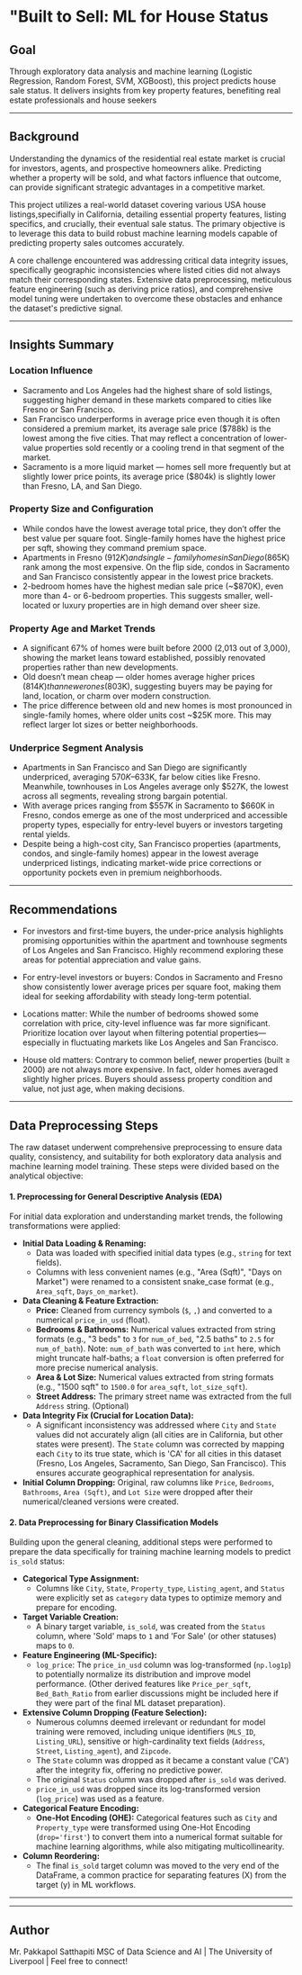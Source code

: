 # "Built to Sell: ML for House Status

## Goal
Through exploratory data analysis and machine learning (Logistic Regression, Random Forest, SVM, XGBoost), this project predicts house sale status. It delivers insights from key property features, benefiting real estate professionals and house seekers

---

## Background
Understanding the dynamics of the residential real estate market is crucial for investors, agents, and prospective homeowners alike. Predicting whether a property will be sold, and what factors influence that outcome, can provide significant strategic advantages in a competitive market.

This project utilizes a real-world dataset covering various USA house listings,specifially in California, detailing essential property features, listing specifics, and crucially, their eventual sale status. The primary objective is to leverage this data to build robust machine learning models capable of predicting property sales outcomes accurately.

A core challenge encountered was addressing critical data integrity issues, specifically geographic inconsistencies where listed cities did not always match their corresponding states. Extensive data preprocessing, meticulous feature engineering (such as deriving price ratios), and comprehensive model tuning were undertaken to overcome these obstacles and enhance the dataset's predictive signal.

---

## Insights Summary

### Location Influence
- Sacramento and Los Angeles had the highest share of sold listings, suggesting higher demand in these markets compared to cities like Fresno or San Francisco.
- San Francisco underperforms in average price even though it is often considered a premium market, its average sale price ($788k) is the lowest among the five cities. That may reflect a concentration of lower-value properties sold recently or a cooling trend in that segment of the market.
- Sacramento is a more liquid market — homes sell more frequently but at slightly lower price points, its average price ($804k) is slightly lower than Fresno, LA, and San Diego.

### Property Size and Configuration
- While condos have the lowest average total price, they don’t offer the best value per square foot. Single-family homes have the highest price per sqft, showing they command premium space.
- Apartments in Fresno ($912K) and single-family homes in San Diego ($865K) rank among the most expensive. On the flip side, condos in Sacramento and San Francisco consistently appear in the lowest price brackets.
- 2-bedroom homes have the highest median sale price (~$870K), even more than 4- or 6-bedroom properties. This suggests smaller, well-located or luxury properties are in high demand over sheer size.

### Property Age and Market Trends
- A significant 67% of homes were built before 2000 (2,013 out of 3,000), showing the market leans toward established, possibly renovated properties rather than new developments.
- Old doesn’t mean cheap — older homes average higher prices ($814K) than newer ones ($803K), suggesting buyers may be paying for land, location, or charm over modern construction.
- The price difference between old and new homes is most pronounced in single-family homes, where older units cost ~$25K more. This may reflect larger lot sizes or better neighborhoods.

### Underprice Segment Analysis
- Apartments in San Francisco and San Diego are significantly underpriced, averaging $570K–$633K, far below cities like Fresno. Meanwhile, townhouses in Los Angeles average only $527K, the lowest across all segments, revealing strong bargain potential.
- With average prices ranging from $557K in Sacramento to $660K in Fresno, condos emerge as one of the most underpriced and accessible property types, especially for entry-level buyers or investors targeting rental yields.
- Despite being a high-cost city, San Francisco properties (apartments, condos, and single-family homes) appear in the lowest average underpriced listings, indicating market-wide price corrections or opportunity pockets even in premium neighborhoods.

---

## Recommendations
- For investors and first-time buyers, the under-price analysis highlights promising opportunities within the apartment and townhouse segments of Los Angeles and San Francisco. Highly recommend exploring these areas for potential appreciation and value gains.
- For entry-level investors or buyers: Condos in Sacramento and Fresno show consistently lower average prices per square foot, making them ideal for seeking affordability with steady long-term potential.

- Locations matter: While the number of bedrooms showed some correlation with price, city-level influence was far more significant. Prioritize location over layout when filtering potential properties—especially in fluctuating markets like Los Angeles and San Francisco.
- House old matters: Contrary to common belief, newer properties (built ≥ 2000) are not always more expensive. In fact, older homes averaged slightly higher prices. Buyers should assess property condition and value, not just age, when making decisions.

---

## Data Preprocessing Steps

The raw dataset underwent comprehensive preprocessing to ensure data quality, consistency, and suitability for both exploratory data analysis and machine learning model training. These steps were divided based on the analytical objective:

#### 1. Preprocessing for General Descriptive Analysis (EDA)

For initial data exploration and understanding market trends, the following transformations were applied:

* **Initial Data Loading & Renaming:**
    * Data was loaded with specified initial data types (e.g., `string` for text fields).
    * Columns with less convenient names (e.g., "Area (Sqft)", "Days on Market") were renamed to a consistent snake_case format (e.g., `Area_sqft`, `Days_on_market`).
* **Data Cleaning & Feature Extraction:**
    * **Price:** Cleaned from currency symbols (`$`, `,`) and converted to a numerical `price_in_usd` (float).
    * **Bedrooms & Bathrooms:** Numerical values extracted from string formats (e.g., "3 beds" to `3` for `num_of_bed`, "2.5 baths" to `2.5` for `num_of_bath`). Note: `num_of_bath` was converted to `int` here, which might truncate half-baths; a `float` conversion is often preferred for more precise numerical analysis.
    * **Area & Lot Size:** Numerical values extracted from string formats (e.g., "1500 sqft" to `1500.0` for `area_sqft`, `lot_size_sqft`).
    * **Street Address:** The primary street name was extracted from the full `Address` string. (Optional)
* **Data Integrity Fix (Crucial for Location Data):**
    * A significant inconsistency was addressed where `City` and `State` values did not accurately align (all cities are in California, but other states were present). The `State` column was corrected by mapping each `City` to its true state, which is 'CA' for all cities in this dataset (Fresno, Los Angeles, Sacramento, San Diego, San Francisco). This ensures accurate geographical representation for analysis.
* **Initial Column Dropping:** Original, raw columns like `Price`, `Bedrooms`, `Bathrooms`, `Area (Sqft)`, and `Lot Size` were dropped after their numerical/cleaned versions were created.

#### 2. Data Preprocessing for Binary Classification Models

Building upon the general cleaning, additional steps were performed to prepare the data specifically for training machine learning models to predict `is_sold` status:

* **Categorical Type Assignment:**
    * Columns like `City`, `State`, `Property_type`, `Listing_agent`, and `Status` were explicitly set as `category` data types to optimize memory and prepare for encoding.
* **Target Variable Creation:**
    * A binary target variable, `is_sold`, was created from the `Status` column, where 'Sold' maps to `1` and 'For Sale' (or other statuses) maps to `0`.
* **Feature Engineering (ML-Specific):**
    * `log_price`: The `price_in_usd` column was log-transformed (`np.log1p`) to potentially normalize its distribution and improve model performance. (Other derived features like `Price_per_sqft`, `Bed_Bath_Ratio` from earlier discussions might be included here if they were part of the final ML dataset preparation).
* **Extensive Column Dropping (Feature Selection):**
    * Numerous columns deemed irrelevant or redundant for model training were removed, including unique identifiers (`MLS_ID`, `Listing_URL`), sensitive or high-cardinality text fields (`Address`, `Street`, `Listing_agent`), and `Zipcode`.
    * The `State` column was dropped as it became a constant value ('CA') after the integrity fix, offering no predictive power.
    * The original `Status` column was dropped after `is_sold` was derived.
    * `price_in_usd` was dropped since its log-transformed version (`log_price`) was used as a feature.
* **Categorical Feature Encoding:**
    * **One-Hot Encoding (OHE):** Categorical features such as `City` and `Property_type` were transformed using One-Hot Encoding (`drop='first'`) to convert them into a numerical format suitable for machine learning algorithms, while also mitigating multicollinearity.
* **Column Reordering:**
    * The final `is_sold` target column was moved to the very end of the DataFrame, a common practice for separating features (X) from the target (y) in ML workflows.

---

<!-- 
## Visualizations
- Remark: visualisations are based on data in the year of 2025
1. Distribution of company size
![Distribution of company size plot](company_dis.png)
2. Salary distribution
![Salary distribution plot](salary_distribution.png)
3. Salary by experience level
![Salary by experience level plot](salary_by_experience_level.png)
4. Average Salary by country 
![Average Salary by country](average_salary_by_country.png)
5. Heatmap: Salary VS Experience VS Company Size
![Heatmap: Salary VS Experience VS Company Size](heatmap.png)
6. Bar Plot of Top 10 Highest paid job titles
![Top 10 highest job title](top_jobtitiles.png)
7. Remote Work & Salary
![Remote work & Salary plot](remote_work_salary.png)
8. Salary Over Time by Experience Level
![Salary over time plot](salary_trends.png)

---

## Challenges Faced
- High cardinality in `job_title` required frequency encoding
- Skewed salary distribution handled using log transformation
- Outlier handling dropped ~2,900 rows
- Low R² score indicates the dataset has high variance not captured by current features
- missing information in some countries like "CA" - contains only one row, "NL" - contains only 2 rows.
![Sample rows of some countries that contain only few rows](problem.png)

---

## Technologies Used
- Python, Pandas, NumPy
- Scikit-learn
- Matplotlib, Seaborn
- Jupyter / Kaggle Notebook -->

---

## Author
Mr. Pakkapol Satthapiti
MSC of Data Science and AI | The University of Liverpool | Feel free to connect!